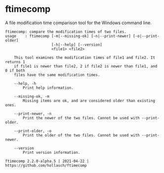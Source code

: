 ftimecomp
====================================================================================================

A file modification time comparison tool for the Windows command line.

```
ftimecomp: compare the modification times of two files.
usage    : ftimecomp [-m|--missing-ok] [-n|--print-newer] [-o|--print-older]
                     [-h|--help] [--version]
                     <file1> <file2>

    This tool examines the modification times of file1 and file2. It returns 1
    if file1 is newer than file2, 2 if file2 is newer than file1, and 0 if both
    files have the same modification times.

    --help, -h
        Print help information.

    --missing-ok, -m
        Missing items are ok, and are considered older than existing ones.

    --print-newer, -n
        Print the newer of the two files. Cannot be used with --print-older.

    --print-older, -o
        Print the older of the two files. Cannot be used with --print-newer.

    --version
        Print version information.

ftimecomp 2.2.0-alpha.5 | 2021-04-22 | https://github.com/hollasch/ftimecomp
```
